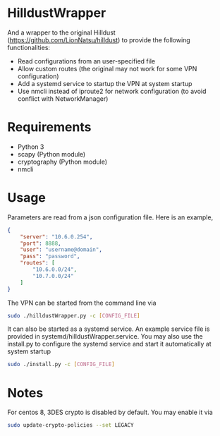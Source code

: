 # HilldustWrapper
And a wrapper to the original Hilldust (https://github.com/LionNatsu/hilldust) to provide the following functionalities:

 - Read configurations from an user-specified file
 - Allow custom routes (the original may not work for some VPN configuration)
 - Add a systemd service to startup the VPN at system startup
 - Use nmcli instead of iproute2 for network configuration (to avoid conflict with NetworkManager)

# Requirements

 - Python 3
 - scapy (Python module)
 - cryptography (Python module)
 - nmcli

# Usage

Parameters are read from a json configuration file. Here is an example,

```json
{
    "server": "10.6.0.254",
    "port": 8888,
    "user": "username@domain",
    "pass": "password",
    "routes": [
        "10.6.0.0/24",
        "10.7.0.0/24"
    ]
}
```

The VPN can be started from the command line via

```bash
sudo ./hilldustWrapper.py -c [CONFIG_FILE]
```

It can also be started as a systemd service. An example service file is provided in systemd/hilldustWrapper.service. You may also use the install.py to configure the systemd service and start it automatically at system startup

```bash
sudo ./install.py -c [CONFIG_FILE]
```

# Notes

For centos 8, 3DES crypto is disabled by default. You may enable it via

```bash
sudo update-crypto-policies --set LEGACY
```
